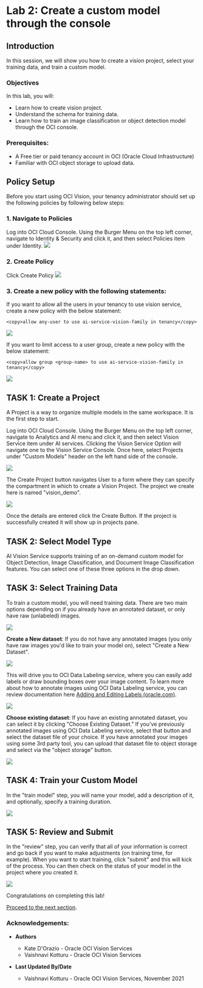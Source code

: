 # Lab 2: Create a custom model through the console

## Introduction
In this session, we will show you how to create a vision project, select your training data, and train a custom model.


### Objectives

In this lab, you will:
- Learn how to create vision project.
- Understand the schema for training data.
- Learn how to train an image classification or object detection model through the OCI console.

### Prerequisites:
- A Free tier or paid tenancy account in OCI (Oracle Cloud Infrastructure)
- Familiar with OCI object storage to upload data.

## **Policy Setup**

Before you start using OCI Vision, your tenancy administrator should set up the following policies by following below steps:

### 1. Navigate to Policies
Log into OCI Cloud Console. Using the Burger Menu on the top left corner, navigate to Identity & Security and click it, and then select Policies item under Identity.
    ![](./images/policy1.png " ")


### 2. Create Policy
Click Create Policy
    ![](./images/policy2.png " ")


### 3. Create a new policy with the following statements:

If you want to allow all the users in your tenancy to use vision service, create a new policy with the below statement:
```
<copy>allow any-user to use ai-service-vision-family in tenancy</copy>
```
![](./images/policy3.png " ")


If you want to limit access to a user group, create a new policy with the below statement:
```
<copy>allow group <group-name> to use ai-service-vision-family in tenancy</copy>
```
![](./images/policy4.png " ")

## **TASK 1:** Create a Project

A Project is a way to organize multiple models in the same workspace. It is the first step to start.

Log into OCI Cloud Console. Using the Burger Menu on the top left corner, navigate to Analytics and AI menu and click it, and then select Vision Service item under AI services. Clicking the Vision Service Option will navigate one to the Vision Service Console. Once here, select Projects under "Custom Models" header on the left hand side of the console.

![](./images/create-project1.png " ")

The Create Project button navigates User to a form where they can specify the compartment in which to create a Vision Project. The project we create here is named "vision_demo".

![](./images/create-project2.png " ")

Once the details are entered click the Create Button. If the project is successfully created it will show up in projects pane.  

## **TASK 2:** Select Model Type

AI Vision Service supports training of an on-demand custom model for Object Detection, Image Classification, and Document Image Classification features. You can select one of these three options in the drop down.

## **TASK 3:** Select Training Data

To train a custom model, you will need training data. There are two main options depending on if you already have an annotated dataset, or only have raw (unlabeled) images.

![](./images/select-training-data1.png " ")

**Create a New dataset**: If you do not have any annotated images (you only have raw images you'd like to train your model on), select "Create a New Dataset".

![](./images/select-training-data2.png " ")

This will drive you to OCI Data Labeling service, where you can easily add labels or draw bounding boxes over your image content. To learn more about how to annotate images using OCI Data Labeling service, you can review documentation here [Adding and Editing Labels (oracle.com)](https://docs.oracle.com/en-us/iaas/data-labeling/data-labeling/using/labels.htm).

![](./images/select-training-data3.png " ")

**Choose existing dataset**: If you have an existing annotated dataset, you can select it by clicking "Choose Existing Dataset." If you've previously annotated images using OCI Data Labeling service, select that button and select the dataset file of your choice. If you have annotated your images using some 3rd party tool, you can upload that dataset file to object storage and select via the "object storage" button. 

![](./images/select-training-data4.png " ")

## **TASK 4:** Train your Custom Model

In the "train model" step, you will name your model, add a description of it, and optionally, specify a training duration. 

![](./images/train-model1.png " ")

## **TASK 5:** Review and Submit

In the "review" step, you can verify that all of your information is correct and go back if you want to make adjustments (on training time, for example). When you want to start training, click "submit" and this will kick of the process. You can then check on the status of your model in the project where you created it.

![](./images/train-model2.png " ")

Congratulations on completing this lab!

[Proceed to the next section](#next).

### Acknowledgements:
* **Authors**
    * Kate D'Orazio - Oracle OCI Vision Services
    * Vaishnavi Kotturu - Oracle OCI Vision Services

* **Last Updated By/Date**
    * Vaishnavi Kotturu - Oracle OCI Vision Services, November 2021